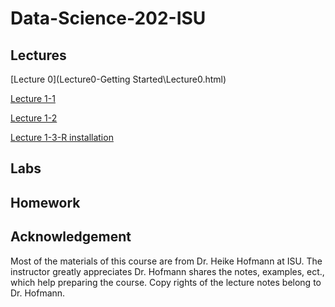 # Data-Science-202-ISU
<!--- Data Science 202 course at Iowa State University, Fall 2018. --->

## Lectures

[Lecture 0](Lecture0-Getting Started\Lecture0.html)

[Lecture 1-1](Lecture1_collaborative-environment\01b_favorite-topics.html)

[Lecture 1-2](Lecture1_collaborative-environment\01_test-case.html)

[Lecture 1-3-R installation](Lecture1_collaborative-environment\R-installation.html)

## Labs

## Homework

## Acknowledgement
Most of the materials of this course are from Dr. Heike Hofmann at ISU. The instructor greatly appreciates Dr. Hofmann shares the notes, examples, ect., which help preparing the course. 
Copy rights of the lecture notes belong to Dr. Hofmann.
